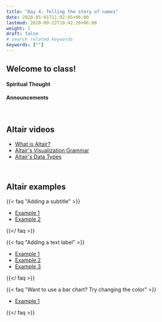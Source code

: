 ```yaml
---
title: "Day 4: Telling the story of names"
date: 2020-05-01T11:02:05+06:00
lastmod: 2020-09-22T10:42:26+06:00
weight: 1
draft: false
# search related keywords
keywords: [""]
---
```


## Welcome to class!

#### Spiritual Thought

#### Announcements



<br>

## Altair videos

- [What is Altair?](https://www.youtube.com/watch?v=AAuPPorsmJc&t=191s)
- [Altair's Visualization Grammar](https://www.youtube.com/watch?v=U7w1XumKK60)
- [Altair's Data Types](https://www.youtube.com/watch?v=LSEPyCqjoAg)

<br>
<!---------------------
## Let's practice!

Coding example and Q&A

<br>
--------------------->

## Altair examples

{{< faq "Adding a subtitle" >}}

- [Example 1](https://github.com/altair-viz/altair/issues/1919)
- [Example 2](https://stackoverflow.com/questions/57244390/has-anyone-figured-out-a-workaround-to-add-a-subtitle-to-an-altair-generated-cha)

{{</ faq >}}


{{< faq "Adding a text label" >}}

- [Example 1](https://altair-viz.github.io/gallery/scatter_with_labels.html)
- [Example 2](https://altair-viz.github.io/gallery/bar_chart_with_labels.html)
- [Example 3](https://stackoverflow.com/questions/57762169/how-do-you-add-a-single-text-label-to-the-max-point-in-an-altair-scatter-plot)

{{</ faq >}}


{{< faq "Want to use a bar chart? Try changing the color" >}}

- [Example 1](https://altair-viz.github.io/gallery/bar_chart_with_highlighted_bar.html)

{{</ faq >}}

<br>
